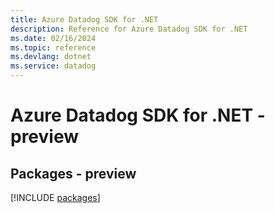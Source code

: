 ```yaml
---
title: Azure Datadog SDK for .NET
description: Reference for Azure Datadog SDK for .NET
ms.date: 02/16/2024
ms.topic: reference
ms.devlang: dotnet
ms.service: datadog
---
```

# Azure Datadog SDK for .NET - preview
## Packages - preview
[!INCLUDE [packages](datadog-index.md)]